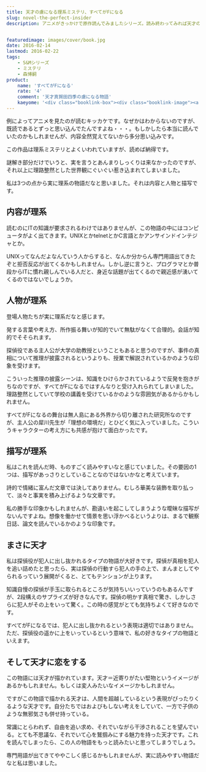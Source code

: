 ```yaml
---
title: 天才の虜になる理系ミステリ、すべてがFになる
slug: novel-the-perfect-insider
description: アニメがきっかけで原作読んでみましたシリーズ。読み終わってみれば天才の虜になってしまいました。謎解き部分についてはしっくりこないところもあったのですが、理路整然とした内容や理系なキャラクターの魅力でぐいぐい惹き込まれてしまいました。


featuredimage: images/cover/book.jpg
date: 2016-02-14
lastmod: 2016-02-22
tags: 
    - S&Mシリーズ
    - ミステリ
    - 森博嗣
product:
    name: 'すべてがFになる'
    rate: '4'
    comment: '天才真賀田四季の虜になる物語'
    kaeyome: '<div class="booklink-box"><div class="booklink-image"><a href="http://www.amazon.co.jp/exec/obidos/asin/4062639246/illusionspace-22/" target="_blank" rel="nofollow" ><img src="http://ecx.images-amazon.com/images/I/41vAbauP0TL._SL160_.jpg" style="border: none;" /></a></div><div class="booklink-info"><div class="booklink-name"><a href="http://www.amazon.co.jp/exec/obidos/asin/4062639246/illusionspace-22/" target="_blank" rel="nofollow" >すべてがFになる (講談社文庫)</a><div class="booklink-powered-date">posted with <a href="http://yomereba.com" rel="nofollow" target="_blank">ヨメレバ</a></div></div><div class="booklink-detail">森 博嗣 講談社 1998-12-11    </div><div class="booklink-link2"><div class="shoplinkamazon"><a href="http://www.amazon.co.jp/exec/obidos/asin/4062639246/illusionspace-22/" target="_blank" rel="nofollow" >Amazon</a></div><div class="shoplinkkindle"><a href="http://www.amazon.co.jp/exec/obidos/ASIN/B009GXMFHI/illusionspace-22/" target="_blank" rel="nofollow" >Kindle</a></div><div class="shoplinkrakuten"><a href="http://hb.afl.rakuten.co.jp/hgc/11acbc01.369b1bf6.11acbc02.cabf9fe9/?pc=http%3A%2F%2Fbooks.rakuten.co.jp%2Frb%2F1024790%2F%3Fscid%3Daf_ich_link_urltxt%26m%3Dhttp%3A%2F%2Fm.rakuten.co.jp%2Fev%2Fbook%2F" target="_blank" rel="nofollow" >楽天ブックス</a></div>                  	  <div class="shoplinkkino"><a href="http://ck.jp.ap.valuecommerce.com/servlet/referral?sid=3085416&pid=882196163&vc_url=http%3A%2F%2Fwww.kinokuniya.co.jp%2Ff%2Fdsg-01-9784062639248" target="_blank" rel="nofollow" >紀伊國屋書店<img src="http://ad.jp.ap.valuecommerce.com/servlet/gifbanner?sid=3085416&pid=882196163" height="1" width="1" border="0"></a></div>	  	  	</div></div><div class="booklink-footer"></div></div>'
---
```


例によってアニメを見たのが読むキッカケです。なぜかはわからないのですが、既読であるとずっと思い込んでたんですよね・・・。もしかしたら本当に読んでいたのかもしれませんが、内容全然覚えてないから多分思い込みです。

この作品は理系ミステリとよくいわれていますが、読めば納得です。

謎解き部分だけでいうと、実を言うとあんまりしっくりは来なかったのですが、それ以上に理路整然とした世界観にぐいぐい惹き込まれてしまいました。

私は3つの点から実に理系の物語だなと思いました。それは内容と人物と描写です。


## 内容が理系


読むのにITの知識が要求されるわけではありませんが、この物語の中にはコンピュータがよく出てきます。UNIXとかtelnetとかC言語とかアンサインドインテジャとか。

UNIXってなんだよなんていう人からすると、なんか分からん専門用語出てきたぞと拒否反応が出てくるかもしれません。しかし逆に言うと、プログラマとか普段からITに慣れ親しんでいる人だと、身近な話題が出てくるので親近感が湧いてくるのではないでしょうか。


## 人物が理系


登場人物たちが実に理系だなと感じます。

発する言葉や考え方、所作振る舞いが知的でいて無駄がなくて合理的。会話が知的でそそられます。

探偵役である主人公が大学の助教授ということもあると思うのですが、事件の真相について推理が披露されるというよりも、授業で解説されているかのような印象を受けます。

こういった推理の披露シーンは、知識をひけらかされているようで反発を抱きがちなのですが、すべてがFになるではすんなりと受け入れられてしまいました。理路整然としていて学校の講義を受けているかのような雰囲気があるからかもしれません。

すべてがFになるの舞台は無人島にある外界から切り離された研究所なのですが、主人公の犀川先生が「理想の環境だ」とひどく気に入っていました。こういうキャラクターの考え方にも共感が抱けて面白かったです。


## 描写が理系


私はこれを読んだ時、ものすごく読みやすいなと感じていました。その要因の1つは、描写があっさりとしていることなのではないかなと考えています。

詩的で情緒に富んだ文章では決してありません。むしろ華美な装飾を取り払って、淡々と事実を積み上げるような文章です。

私の勝手な印象かもしれませんが、勘違いを起こしてしまうような曖昧な描写がないんですよね。想像を働かせて情景を思い浮かべるというよりは、まるで観察日誌、論文を読んでいるかのような印象です。


## まさに天才


私は探偵役が犯人に出し抜かれるタイプの物語が大好きです。探偵が真相を犯人を追い詰めたと思ったら、実は探偵の行動すら犯人の手の上で、まんまとしてやられるっていう展開がくると、とてもテンションが上ります。

知識自慢の探偵が手玉に取られるところが気持ちいいっていうのもあるんですが、2段構えのサプライズが好きなんです。探偵の明かす真相で驚き、しかしさらに犯人がその上をいって驚く。この時の感覚がとても気持ちよくて好きなのです。

すべてがFになるでは、犯人に出し抜かれるという表現は適切ではありません。ただ、探偵役の遥かに上をいっているという意味で、私の好きなタイプの物語といえます。


## そして天才に恋をする


この物語には天才が描かれています。天才＝近寄りがたい堅物というイメージがあるかもしれません。もしくは変人みたいなイメージかもしれません。

ですがこの物語で描かれる天才は、人間を超越しているという表現がぴったりくるような天才です。自分たちではおよびもしない考えをしていて、一方で子供のような無邪気さも併せ持っている。

常識にとらわれず、自由を追い求め、それでいながら干渉されることを望んでいる。とても不思議な、それでいて心を鷲掴みにする魅力を持った天才です。これを読んでしまったら、この人の物語をもっと読みたいと思ってしまうでしょう。

専門用語が出てきてややこしく感じるかもしれませんが、実に読みやすい物語だなと私は思いました。


  